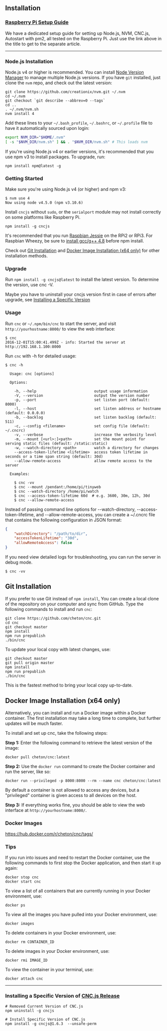 ## Installation

### [Raspberry Pi Setup Guide](https://github.com/cheton/cnc/wiki/Raspberry-Pi-Setup-Guide)
We have a dedicated setup guide for setting up Node.js, NVM, CNC.js, Autostart with pm2, all tested on the Raspberry Pi. Just use the link above in the title to get to the separate article.

--------------------

### Node.js Installation

Node.js v4 or higher is recommended. You can install [Node Version Manager](https://github.com/creationix/nvm) to manage multiple Node.js versions. If you have `git` installed, just clone the `nvm` repo, and check out the latest version:
```
git clone https://github.com/creationix/nvm.git ~/.nvm
cd ~/.nvm
git checkout `git describe --abbrev=0 --tags`
cd ..
. ~/.nvm/nvm.sh
nvm install 4
```

Add these lines to your `~/.bash_profile`, `~/.bashrc`, or `~/.profile` file to have it automatically sourced upon login: 
```bash
export NVM_DIR="$HOME/.nvm"
[ -s "$NVM_DIR/nvm.sh" ] && . "$NVM_DIR/nvm.sh" # This loads nvm
```

If you're using Node.js v4 or earlier versions, it's recommended that you use npm v3 to install packages. To upgrade, run:
```
npm install npm@latest -g
```

### Getting Started

Make sure you're using Node.js v4 (or higher) and npm v3:
```
$ nvm use 4
Now using node v4.5.0 (npm v3.10.6)
```

Install `cncjs` without `sudo`, or the `serialport` module may not install correctly on some platforms like Raspberry Pi.
```
npm install -g cncjs
```

It's recommended that you run [Raspbian Jessie](https://www.raspberrypi.org/downloads/raspbian/) on the RPi2 or RPi3. For Raspbian Wheezy, be sure to [install gcc/g++ 4.8](https://somewideopenspace.wordpress.com/2014/02/28/gcc-4-8-on-raspberry-pi-wheezy/) before npm install.

Check out [Git Installation](https://github.com/cheton/cnc.js#git-installation) and [Docker Image Installation (x64 only)](https://github.com/cheton/cnc.js#docker-image-installation-x64-only) for other installation methods.

### Upgrade
Run `npm install -g cncjs@latest` to install the latest version. To determine the version, use cnc -V.

Maybe you have to uninstall your cncjs version first in case of errors after upgrade, see
[Installing a Specific Version](https://github.com/cheton/cnc/wiki/Installation#installing-a-specific-version-of-cncjs-release)

### Usage
Run `cnc` or `~/.npm/bin/cnc` to start the server, and visit `http://yourhostname:8000/` to view the web interface:
```
$ cnc
2016-12-01T15:00:41.499Z - info: Started the server at http://192.168.1.100:8000
```

Run `cnc` with -h for detailed usage:
```
$ cnc -h

  Usage: cnc [options]
  
  Options:

    -h, --help                          output usage information
    -V, --version                       output the version number
    -p, --port                          set listen port (default: 8000)
    -l, --host                          set listen address or hostname (default: 0.0.0.0)
    -b, --backlog                       set listen backlog (default: 511)
    -c, --config <filename>             set config file (default: ~/.cncrc)
    -v, --verbose                       increase the verbosity level
    -m, --mount [<url>:]<path>          set the mount point for serving static files (default: /static:static)
    -w, --watch-directory <path>        watch a directory for changes
    --access-token-lifetime <lifetime>  access token lifetime in seconds or a time span string (default: 30d)
    --allow-remote-access               allow remote access to the server

  Examples:

    $ cnc -vv
    $ cnc --mount /pendant:/home/pi/tinyweb
    $ cnc --watch-directory /home/pi/watch
    $ cnc --access-token-lifetime 60d  # e.g. 3600, 30m, 12h, 30d
    $ cnc --allow-remote-access
```

Instead of passing command line options for --watch-directory, --access-token-lifetime, and --allow-remote-access, you can create a ~/.cncrc file that contains the following configuration in JSON format:
```json
{
    "watchDirectory": "/path/to/dir",
    "accessTokenLifetime": "30d",
    "allowRemoteAccess": false
}
```

If you need view detailed logs for troubleshooting, you can run the server in debug mode.
```
$ cnc -vv
```

## Git Installation
If you prefer to use Git instead of `npm install`, You can create a local clone of the repository on your computer and sync from GitHub. Type the following commands to install and run `cnc`:
```
git clone https://github.com/cheton/cnc.git
cd cnc
git checkout master
npm install
npm run prepublish
./bin/cnc
```

To update your local copy with latest changes, use:
```
git checkout master
git pull origin master
npm install
npm run prepublish
./bin/cnc
```

This is the fastest method to bring your local copy up-to-date.

## Docker Image Installation (x64 only)
Alternatively, you can install and run a Docker image within a Docker container. The first installation may take a long time to complete, but further updates will be much faster.

To install and set up cnc, take the following steps:

<b>Step 1:</b> Enter the following command to retrieve the latest version of the image:
```
docker pull cheton/cnc:latest
```

<b>Step 2:</b> Use the `docker run` command to create the Docker container and run the server, like so:
```
docker run --privileged -p 8000:8000 --rm --name cnc cheton/cnc:latest
```
By default a container is not allowed to access any devices, but a "privileged" container is given access to all devices on the host.

<b>Step 3:</b> If everything works fine, you should be able to view the web interface at `http://yourhostname:8000/`.

### Docker Images
https://hub.docker.com/r/cheton/cnc/tags/

### Tips

If you run into issues and need to restart the Docker container, use the following commands to first stop the Docker application, and then start it up again:
```
docker stop cnc
docker start cnc 
```

To view a list of all containers that are currently running in your Docker environment, use:
```
docker ps
```

To view all the images you have pulled into your Docker environment, use:
```
docker images
```

To delete containers in your Docker environment, use:
```
docker rm CONTAINER_ID
```

To delete images in your Docker environment, use:
```
docker rmi IMAGE_ID
```

To view the container in your terminal, use:
```
docker attach cnc
```

------- 

### Installing a Specific Version of [CNC.js Release](https://github.com/cheton/cnc/releases)
```
# Removed Current Version of CNC.js
npm uninstall -g cncjs

# Install Specific Version of CNC.js
npm install -g cncjs@1.6.3  --unsafe-perm
```